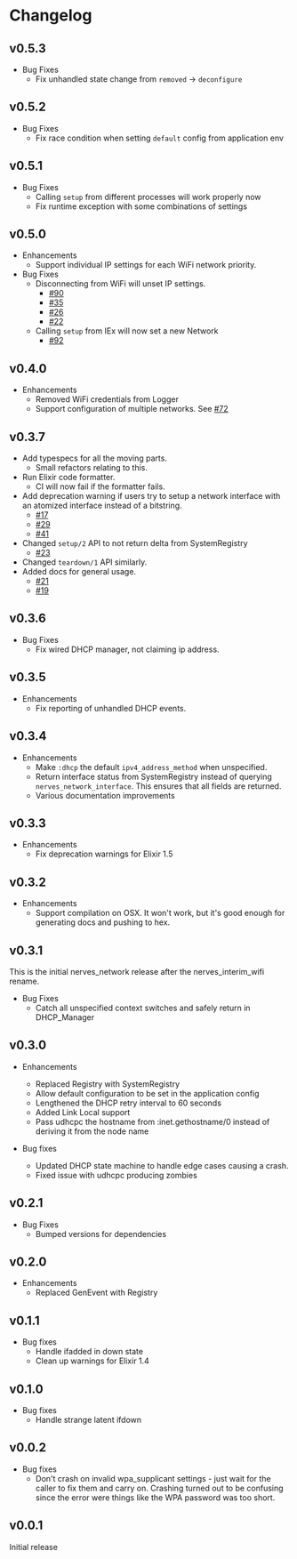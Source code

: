 # Changelog

## v0.5.3

* Bug Fixes
  * Fix unhandled state change from `removed` -> `deconfigure`

## v0.5.2

* Bug Fixes
  * Fix race condition when setting `default` config from application env

## v0.5.1

* Bug Fixes
  * Calling `setup` from different processes will work properly now
  * Fix runtime exception with some combinations of settings 

## v0.5.0

* Enhancements
  * Support individual IP settings for each WiFi network priority.
* Bug Fixes
  * Disconnecting from WiFi will unset IP settings.
    * [#90](https://github.com/nerves-project/nerves_network/issues/90)
    * [#35](https://github.com/nerves-project/nerves_network/issues/35)
    * [#26](https://github.com/nerves-project/nerves_network/issues/26)
    * [#22](https://github.com/nerves-project/nerves_network/issues/22)
  * Calling `setup` from IEx will now set a new Network
    * [#92](https://github.com/nerves-project/nerves_network/issues/92)

## v0.4.0

* Enhancements
  * Removed WiFi credentials from Logger
  * Support configuration of multiple networks. 
    See [#72](https://github.com/nerves-project/nerves_network/issues/72)

## v0.3.7
  * Add typespecs for all the moving parts.
    * Small refactors relating to this.
  * Run Elixir code formatter.
      * CI will now fail if the formatter fails.
  * Add deprecation warning if users try to setup a network interface with
    an atomized interface instead of a bitstring.
    * [#17](https://github.com/nerves-project/nerves_network/issues/17)
    * [#29](https://github.com/nerves-project/nerves_network/issues/29)
    * [#41](https://github.com/nerves-project/nerves_network/issues/41)
  * Changed `setup/2` API to not return delta from SystemRegistry
    * [#23](https://github.com/nerves-project/nerves_network/issues/23)
  * Changed `teardown/1` API similarly.
  * Added docs for general usage.
    * [#21](https://github.com/nerves-project/nerves_network/issues/21)
    * [#19](https://github.com/nerves-project/nerves_network/issues/19)

## v0.3.6
  * Bug Fixes
    * Fix wired DHCP manager, not claiming ip address.

## v0.3.5

  * Enhancements
    * Fix reporting of unhandled DHCP events.

## v0.3.4

  * Enhancements
    * Make `:dhcp` the default `ipv4_address_method` when unspecified.
    * Return interface status from SystemRegistry instead of querying
      `nerves_network_interface`. This ensures that all fields are returned.
    * Various documentation improvements

## v0.3.3

  * Enhancements
    * Fix deprecation warnings for Elixir 1.5

## v0.3.2

  * Enhancements
    * Support compilation on OSX. It won't work, but it's good enough for
      generating docs and pushing to hex.

## v0.3.1

This is the initial nerves_network release after the nerves_interim_wifi rename.

  * Bug Fixes
    * Catch all unspecified context switches and safely return in DHCP_Manager

## v0.3.0

  * Enhancements
    * Replaced Registry with SystemRegistry
    * Allow default configuration to be set in the application config
    * Lengthened the DHCP retry interval to 60 seconds
    * Added Link Local support
    * Pass udhcpc the hostname from :inet.gethostname/0 instead of deriving it from the node name

  * Bug fixes
    * Updated DHCP state machine to handle edge cases causing a crash.
    * Fixed issue with udhcpc producing zombies

## v0.2.1

* Bug Fixes
  * Bumped versions for dependencies

## v0.2.0

* Enhancements
  * Replaced GenEvent with Registry

## v0.1.1

  * Bug fixes
    * Handle ifadded in down state
    * Clean up warnings for Elixir 1.4

## v0.1.0

  * Bug fixes
    * Handle strange latent ifdown

## v0.0.2

  * Bug fixes
    * Don't crash on invalid wpa_supplicant settings - just wait for the
      caller to fix them and carry on. Crashing turned out to be confusing
      since the error were things like the WPA password was too short.

## v0.0.1

Initial release
